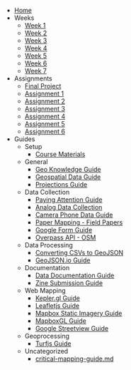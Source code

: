 * [Home](README.md)
* Weeks
  * [Week 1](weeks/week_01.md)
  * [Week 2](weeks/week_02.md)
  * [Week 3](weeks/week_03.md)
  * [Week 4](weeks/week_04.md)
  * [Week 5](weeks/week_05.md)
  * [Week 6](weeks/week_06.md)
  * [Week 7](weeks/week_07.md)
* Assignments
  * [Final Project](assignments/final-project.md)
  * [Assignment 1](assignments/assignment_01.md)
  * [Assignment 2](assignments/assignment_02.md)
  * [Assignment 3](assignments/assignment_03.md)
  * [Assignment 4](assignments/assignment_04.md)
  * [Assignment 5](assignments/assignment_05.md)
  * [Assignment 6](assignments/assignment_06.md)
* Guides
  * Setup
    * [Course Materials](guides/course-materials-guide.md)
  * General
    * [Geo Knowledge Guide](guides/geo-knowlege-guide.md)
    * [Geospatial Data Guide](guides/geospatial-data-guide.md)
    * [Projections Guide](guides/projections-guide.md)
  * Data Collection
    * [Paying Attention Guide](guides/paying-attention-guide.md)
    * [Analog Data Collection](guides/analog-data-collection-guide.md)
    * [Camera Phone Data Guide](guides/camera-phone-guide.md)
    * [Paper Mapping - Field Papers](guides/fieldpapers-guide.md)
    * [Google Form Guide](guides/google-form-guide.md)
    * [Overpass API - OSM](guides/osm-overpass-api.md) 
  * Data Processing
    * [Converting CSVs to GeoJSON](guides/csv-to-geojson-guide.md)
    * [GeoJSON.io Guide](guides/geojson-io.md)
  * Documentation
    * [Data Documentation Guide](guides/data-documentation-guide.md)
    * [Zine Submission Guide](guides/zine-submission-guide.md)
  * Web Mapping
    * [Kepler.gl Guide](guides/keplergl-guide.md)
    * [Leafletjs Guide](guides/leafletjs-guide.md)
    * [Mapbox Static Imagery Guide](guides/mapbox-static-guide.md)
    * [MapboxGL Guide](guides/mapboxgl-guide.md)
    * [Google Streetview Guide](guides/google-streetview-guide.md)
  * Geoprocessing
    * [Turfjs Guide](guides/turfjs-guide.md)
  * Uncategorized
    * [critical-mapping-guide.md](guides/critical-mapping-guide.md)
  
  